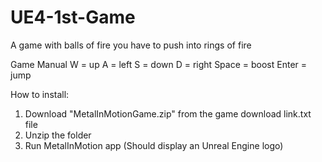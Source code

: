# UE4-1st-Game
A game with balls of fire you have to push into rings of fire

Game Manual
W = up
A = left
S = down 
D = right
Space = boost
Enter = jump

How to install: 
1. Download "MetalInMotionGame.zip" from the game download link.txt file
2. Unzip the folder
3. Run MetalInMotion app (Should display an Unreal Engine logo)
